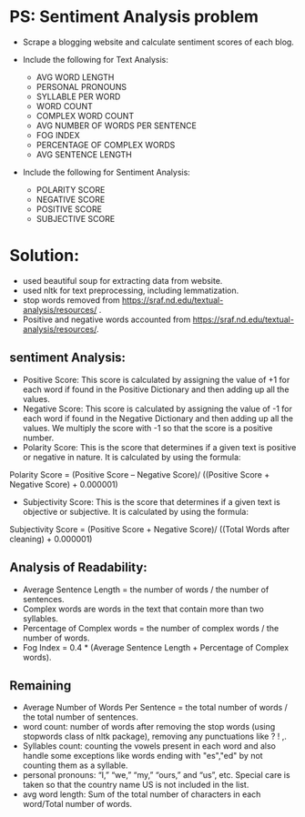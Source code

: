 # PS: Sentiment Analysis problem

* Scrape a blogging website and calculate sentiment scores of each blog.
* Include the following for Text Analysis:
  *    AVG WORD LENGTH
  *    PERSONAL PRONOUNS
  *    SYLLABLE PER WORD
  *    WORD COUNT
  *    COMPLEX WORD COUNT
  *    AVG NUMBER OF WORDS PER SENTENCE
  *    FOG INDEX
  *    PERCENTAGE OF COMPLEX WORDS
  *    AVG SENTENCE LENGTH

* Include the following for Sentiment Analysis:
  *    POLARITY SCORE
  *    NEGATIVE SCORE
  *    POSITIVE SCORE
  *    SUBJECTIVE SCORE

# Solution:
* used beautiful soup for extracting data from website.
* used nltk for text preprocessing, including lemmatization.
* stop words removed from https://sraf.nd.edu/textual-analysis/resources/ .
* Positive and negative words accounted from https://sraf.nd.edu/textual-analysis/resources/.

## sentiment Analysis:
* Positive Score: This score is calculated by assigning the value of +1 for each word if found in the Positive Dictionary and then adding up all the values.
* Negative Score: This score is calculated by assigning the value of -1 for each word if found in the Negative Dictionary and then adding up all the values. We multiply the score with -1 so that the score is a positive number.
* Polarity Score: This is the score that determines if a given text is positive or negative in nature. It is calculated by using the formula: 

Polarity Score = (Positive Score – Negative Score)/ ((Positive Score + Negative Score) + 0.000001)
* Subjectivity Score: This is the score that determines if a given text is objective or subjective. It is calculated by using the formula: 

Subjectivity Score = (Positive Score + Negative Score)/ ((Total Words after cleaning) + 0.000001)

## Analysis of Readability:
* Average Sentence Length = the number of words / the number of sentences.
* Complex words are words in the text that contain more than two syllables.
* Percentage of Complex words = the number of complex words / the number of words.
* Fog Index = 0.4 * (Average Sentence Length + Percentage of Complex words).

## Remaining
* Average Number of Words Per Sentence = the total number of words / the total number of sentences.
* word count: number of words after removing the stop words (using stopwords class of nltk package), removing any punctuations like ? ! ,.
* Syllables count: counting the vowels present in each word and also handle some exceptions like words ending with "es","ed" by not counting them as a syllable.
* personal pronouns: “I,” “we,” “my,” “ours,” and “us”, etc. Special care is taken so that the country name US is not included in the list.
* avg word length: Sum of the total number of characters in each word/Total number of words.

